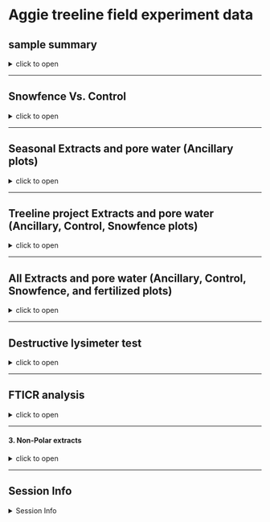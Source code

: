 Aggie treeline field experiment data
================

## sample summary

<details>
<summary>
click to open
</summary>

Soils were collected around trees on treelines in the western brooks
range Alaska varying in soil moisture. Three sites were chosen: Tussock
tundra (Mesic), Wet Sedge (Hydric), and Dryas-lichen tundra (Xeric). 8
similar trees were chosen per treatment based on their DBH and proximity
to the treeline. Snow fences were constructed as a treatment to build
larger snow packs around the given trees in winter and compared against
a control group where nothing was done besides sampling. In order to
reduce impact on these tree-plots 8 Ancillary trees were also chosen
based on the same DBH, proximity to treeline parameters and used for
seasonal sampling.  
A previous project conducted at these sites fertilized soils around
similar trees. These soils were also sampled to identify long term
effects of fertilization. Soils were collected from control and
snowfence trees in march and late may/early June (Just after thaw) along
with resin strips (Except in 2020). Soil pore water was taken regularly
during the growing season (2017-2019). During 2019 collection
frequencies reduced due to staffing and were disrupted due to COVID in
2020 with an inability to visit the field sites.

</details>

------------------------------------------------------------------------

## Snowfence Vs. Control

<details>
<summary>
click to open
</summary>

#### Extracts:

K2SO4

<details>
<summary>
click to open
</summary>
<img src="Aggie_report_files/figure-gfm/unnamed-chunk-1-1.png" width="100%" /><img src="Aggie_report_files/figure-gfm/unnamed-chunk-1-2.png" width="100%" /><img src="Aggie_report_files/figure-gfm/unnamed-chunk-1-3.png" width="100%" /><img src="Aggie_report_files/figure-gfm/unnamed-chunk-1-4.png" width="100%" /><img src="Aggie_report_files/figure-gfm/unnamed-chunk-1-5.png" width="100%" /><img src="Aggie_report_files/figure-gfm/unnamed-chunk-1-6.png" width="100%" /><img src="Aggie_report_files/figure-gfm/unnamed-chunk-1-7.png" width="100%" /><img src="Aggie_report_files/figure-gfm/unnamed-chunk-1-8.png" width="100%" /><img src="Aggie_report_files/figure-gfm/unnamed-chunk-1-9.png" width="100%" />
<details>
<summary>
click to open ANOVA results
</summary>

| analyte | Site   | YEAR | TIME         |   p.value | asterisk |
|:--------|:-------|-----:|:-------------|----------:|:---------|
| MBN     | Xeric  | 2018 | Early Spring | 0.0459993 | \*       |
| PO4     | Mesic  | 2017 | Late Winter  | 0.0005795 | \*       |
| PO4.fum | Mesic  | 2017 | Late Winter  | 0.0014443 | \*       |
| TFPA    | Hydric | 2018 | Early Spring | 0.0124263 | \*       |
| TRS     | Xeric  | 2018 | Early Spring | 0.0015616 | \*       |

All comparisons

| analyte   | Site   | YEAR | TIME         |   p.value | asterisk |
|:----------|:-------|-----:|:-------------|----------:|:---------|
| MBC       | Hydric | 2017 | Late Winter  | 0.9242528 | NA       |
| MBC       | Hydric | 2018 | Early Spring | 0.6309733 | NA       |
| MBC       | Hydric | 2019 | Early Spring | 0.1736374 | NA       |
| MBC       | Mesic  | 2017 | Late Winter  | 0.2351039 | NA       |
| MBC       | Mesic  | 2018 | Early Spring | 0.3767047 | NA       |
| MBC       | Mesic  | 2019 | Early Spring | 0.4034522 | NA       |
| MBC       | Xeric  | 2017 | Late Winter  | 0.8767061 | NA       |
| MBC       | Xeric  | 2018 | Early Spring | 0.0723087 | NA       |
| MBC       | Xeric  | 2019 | Early Spring | 0.5367112 | NA       |
| MBN       | Hydric | 2017 | Late Winter  | 0.4577312 | NA       |
| MBN       | Hydric | 2018 | Early Spring | 0.5318262 | NA       |
| MBN       | Hydric | 2019 | Early Spring | 0.1827473 | NA       |
| MBN       | Mesic  | 2017 | Late Winter  | 0.4644693 | NA       |
| MBN       | Mesic  | 2018 | Early Spring | 0.4257308 | NA       |
| MBN       | Mesic  | 2019 | Early Spring | 0.5062197 | NA       |
| MBN       | Xeric  | 2017 | Late Winter  | 0.2733834 | NA       |
| MBN       | Xeric  | 2018 | Early Spring | 0.0459993 | \*       |
| MBN       | Xeric  | 2019 | Early Spring | 0.3603539 | NA       |
| NH4       | Hydric | 2017 | Late Winter  | 0.4228383 | NA       |
| NH4       | Hydric | 2018 | Early Spring | 0.3189400 | NA       |
| NH4       | Hydric | 2019 | Early Spring | 0.2587825 | NA       |
| NH4       | Mesic  | 2017 | Late Winter  | 0.6445248 | NA       |
| NH4       | Mesic  | 2018 | Early Spring | 0.2476791 | NA       |
| NH4       | Mesic  | 2019 | Early Spring | 0.2868158 | NA       |
| NH4       | Xeric  | 2017 | Late Winter  | 0.1265287 | NA       |
| NH4       | Xeric  | 2018 | Early Spring | 0.1018585 | NA       |
| NH4       | Xeric  | 2019 | Early Spring | 0.3190037 | NA       |
| NO3       | Hydric | 2017 | Late Winter  | 0.7447394 | NA       |
| NO3       | Hydric | 2018 | Early Spring | 0.1286781 | NA       |
| NO3       | Hydric | 2019 | Early Spring | 0.3457828 | NA       |
| NO3       | Mesic  | 2017 | Late Winter  | 0.4303936 | NA       |
| NO3       | Mesic  | 2018 | Early Spring | 0.5627412 | NA       |
| NO3       | Mesic  | 2019 | Early Spring | 0.2782300 | NA       |
| NO3       | Xeric  | 2017 | Late Winter  | 0.2067186 | NA       |
| NO3       | Xeric  | 2018 | Early Spring | 0.5964418 | NA       |
| NO3       | Xeric  | 2019 | Early Spring | 0.5464968 | NA       |
| PO4       | Hydric | 2017 | Late Winter  | 0.6219360 | NA       |
| PO4       | Hydric | 2018 | Early Spring | 0.6332027 | NA       |
| PO4       | Hydric | 2019 | Early Spring | 0.9208946 | NA       |
| PO4       | Mesic  | 2017 | Late Winter  | 0.0005795 | \*       |
| PO4       | Mesic  | 2018 | Early Spring | 0.2821892 | NA       |
| PO4       | Mesic  | 2019 | Early Spring |       NaN | NA       |
| PO4       | Xeric  | 2017 | Late Winter  | 0.2969134 | NA       |
| PO4       | Xeric  | 2018 | Early Spring | 0.1286896 | NA       |
| PO4       | Xeric  | 2019 | Early Spring | 0.2288003 | NA       |
| PO4.fum   | Hydric | 2017 | Late Winter  | 0.3946057 | NA       |
| PO4.fum   | Hydric | 2018 | Early Spring | 0.9225939 | NA       |
| PO4.fum   | Hydric | 2019 | Early Spring | 0.8841150 | NA       |
| PO4.fum   | Mesic  | 2017 | Late Winter  | 0.0014443 | \*       |
| PO4.fum   | Mesic  | 2018 | Early Spring | 0.8352359 | NA       |
| PO4.fum   | Mesic  | 2019 | Early Spring | 0.7492556 | NA       |
| PO4.fum   | Xeric  | 2017 | Late Winter  | 0.5309334 | NA       |
| PO4.fum   | Xeric  | 2018 | Early Spring | 0.3224832 | NA       |
| PO4.fum   | Xeric  | 2019 | Early Spring | 0.2023210 | NA       |
| TFPA      | Hydric | 2017 | Late Winter  | 0.5821164 | NA       |
| TFPA      | Hydric | 2018 | Early Spring | 0.0124263 | \*       |
| TFPA      | Hydric | 2019 | Early Spring | 0.4173300 | NA       |
| TFPA      | Mesic  | 2017 | Late Winter  | 0.0743117 | NA       |
| TFPA      | Mesic  | 2018 | Early Spring | 0.6880129 | NA       |
| TFPA      | Mesic  | 2019 | Early Spring | 0.3348522 | NA       |
| TFPA      | Xeric  | 2017 | Late Winter  | 0.6976218 | NA       |
| TFPA      | Xeric  | 2018 | Early Spring | 0.4146803 | NA       |
| TFPA      | Xeric  | 2019 | Early Spring | 0.2464429 | NA       |
| TN.fum    | Hydric | 2017 | Late Winter  | 0.6137744 | NA       |
| TN.fum    | Hydric | 2018 | Early Spring | 0.9945790 | NA       |
| TN.fum    | Hydric | 2019 | Early Spring | 0.3533706 | NA       |
| TN.fum    | Mesic  | 2017 | Late Winter  | 0.2196318 | NA       |
| TN.fum    | Mesic  | 2018 | Early Spring | 0.4382704 | NA       |
| TN.fum    | Mesic  | 2019 | Early Spring | 0.3518988 | NA       |
| TN.fum    | Xeric  | 2017 | Late Winter  | 0.2101150 | NA       |
| TN.fum    | Xeric  | 2018 | Early Spring | 0.0976950 | NA       |
| TN.fum    | Xeric  | 2019 | Early Spring | 0.7061835 | NA       |
| TN.k2so4  | Hydric | 2017 | Late Winter  | 0.4339124 | NA       |
| TN.k2so4  | Hydric | 2018 | Early Spring | 0.1324980 | NA       |
| TN.k2so4  | Hydric | 2019 | Early Spring | 0.4933220 | NA       |
| TN.k2so4  | Mesic  | 2017 | Late Winter  | 0.2813560 | NA       |
| TN.k2so4  | Mesic  | 2018 | Early Spring | 0.5504293 | NA       |
| TN.k2so4  | Mesic  | 2019 | Early Spring | 0.3198908 | NA       |
| TN.k2so4  | Xeric  | 2017 | Late Winter  | 0.1871344 | NA       |
| TN.k2so4  | Xeric  | 2018 | Early Spring | 0.1557129 | NA       |
| TN.k2so4  | Xeric  | 2019 | Early Spring | 0.3032183 | NA       |
| TOC.fum   | Hydric | 2017 | Late Winter  | 0.4751290 | NA       |
| TOC.fum   | Hydric | 2018 | Early Spring | 0.5239418 | NA       |
| TOC.fum   | Hydric | 2019 | Early Spring | 0.3488814 | NA       |
| TOC.fum   | Mesic  | 2017 | Late Winter  | 0.0835000 | NA       |
| TOC.fum   | Mesic  | 2018 | Early Spring | 0.3804673 | NA       |
| TOC.fum   | Mesic  | 2019 | Early Spring | 0.3234169 | NA       |
| TOC.fum   | Xeric  | 2017 | Late Winter  | 0.5379341 | NA       |
| TOC.fum   | Xeric  | 2018 | Early Spring | 0.1392725 | NA       |
| TOC.fum   | Xeric  | 2019 | Early Spring | 0.9413714 | NA       |
| TOC.k2so4 | Hydric | 2017 | Late Winter  | 0.4555155 | NA       |
| TOC.k2so4 | Hydric | 2018 | Early Spring | 0.1300379 | NA       |
| TOC.k2so4 | Hydric | 2019 | Early Spring | 0.4229420 | NA       |
| TOC.k2so4 | Mesic  | 2017 | Late Winter  | 0.1194345 | NA       |
| TOC.k2so4 | Mesic  | 2018 | Early Spring | 0.4628987 | NA       |
| TOC.k2so4 | Mesic  | 2019 | Early Spring | 0.3520008 | NA       |
| TOC.k2so4 | Xeric  | 2017 | Late Winter  | 0.2140845 | NA       |
| TOC.k2so4 | Xeric  | 2018 | Early Spring | 0.1504672 | NA       |
| TOC.k2so4 | Xeric  | 2019 | Early Spring | 0.2028911 | NA       |
| TRS       | Hydric | 2017 | Late Winter  | 0.5977676 | NA       |
| TRS       | Hydric | 2018 | Early Spring | 0.1616088 | NA       |
| TRS       | Hydric | 2019 | Early Spring | 0.2283456 | NA       |
| TRS       | Mesic  | 2017 | Late Winter  | 0.3575127 | NA       |
| TRS       | Mesic  | 2018 | Early Spring | 0.5151771 | NA       |
| TRS       | Mesic  | 2019 | Early Spring | 0.6518428 | NA       |
| TRS       | Xeric  | 2017 | Late Winter  | 0.8898936 | NA       |
| TRS       | Xeric  | 2018 | Early Spring | 0.0015616 | \*       |
| TRS       | Xeric  | 2019 | Early Spring | 0.4527488 | NA       |
| phenolics | Hydric | 2017 | Late Winter  | 0.7061021 | NA       |
| phenolics | Hydric | 2018 | Early Spring | 0.1059705 | NA       |
| phenolics | Hydric | 2019 | Early Spring | 0.2626072 | NA       |
| phenolics | Mesic  | 2017 | Late Winter  | 0.5096703 | NA       |
| phenolics | Mesic  | 2018 | Early Spring | 0.3014450 | NA       |
| phenolics | Mesic  | 2019 | Early Spring | 0.0971096 | NA       |
| phenolics | Xeric  | 2017 | Late Winter  | 0.5109847 | NA       |
| phenolics | Xeric  | 2018 | Early Spring | 0.8679635 | NA       |
| phenolics | Xeric  | 2019 | Early Spring | 0.6036452 | NA       |

Significant comparisons

</details>
</details>

#### H2O:

<details>
<summary>
click to open
</summary>
<img src="Aggie_report_files/figure-gfm/unnamed-chunk-3-1.png" width="100%" /><img src="Aggie_report_files/figure-gfm/unnamed-chunk-3-2.png" width="100%" /><img src="Aggie_report_files/figure-gfm/unnamed-chunk-3-3.png" width="100%" /><img src="Aggie_report_files/figure-gfm/unnamed-chunk-3-4.png" width="100%" /><img src="Aggie_report_files/figure-gfm/unnamed-chunk-3-5.png" width="100%" />
<details>
<summary>
click to open ANOVA results
</summary>

| analyte | Site  | YEAR | TIME         |   p.value | asterisk |
|:--------|:------|-----:|:-------------|----------:|:---------|
| NH4.H2O | Xeric | 2018 | Early Spring | 0.0273894 | \*       |
| TRS.H2O | Xeric | 2018 | Early Spring | 0.0254819 | \*       |

| analyte  | Site   | YEAR | TIME         |   p.value | asterisk |
|:---------|:-------|-----:|:-------------|----------:|:---------|
| NH4.H2O  | Hydric | 2018 | Early Spring | 0.2889907 | NA       |
| NH4.H2O  | Hydric | 2019 | Early Spring | 0.5343913 | NA       |
| NH4.H2O  | Mesic  | 2018 | Early Spring | 0.5420167 | NA       |
| NH4.H2O  | Mesic  | 2019 | Early Spring | 0.1883625 | NA       |
| NH4.H2O  | Xeric  | 2018 | Early Spring | 0.0273894 | \*       |
| NH4.H2O  | Xeric  | 2019 | Early Spring | 0.1494704 | NA       |
| NO3.H2O  | Hydric | 2018 | Early Spring | 0.8209811 | NA       |
| NO3.H2O  | Hydric | 2019 | Early Spring | 0.4171057 | NA       |
| NO3.H2O  | Mesic  | 2018 | Early Spring | 0.5466433 | NA       |
| NO3.H2O  | Mesic  | 2019 | Early Spring | 0.4726539 | NA       |
| NO3.H2O  | Xeric  | 2018 | Early Spring | 0.3951196 | NA       |
| NO3.H2O  | Xeric  | 2019 | Early Spring | 0.5685136 | NA       |
| PO4.H2O  | Hydric | 2018 | Early Spring | 0.5219912 | NA       |
| PO4.H2O  | Hydric | 2019 | Early Spring | 0.3982464 | NA       |
| PO4.H2O  | Mesic  | 2018 | Early Spring | 0.3220990 | NA       |
| PO4.H2O  | Mesic  | 2019 | Early Spring | 0.1862574 | NA       |
| PO4.H2O  | Xeric  | 2018 | Early Spring | 0.2169554 | NA       |
| PO4.H2O  | Xeric  | 2019 | Early Spring | 0.1464784 | NA       |
| TFPA.H2O | Hydric | 2018 | Early Spring | 0.2247949 | NA       |
| TFPA.H2O | Hydric | 2019 | Early Spring | 0.0668502 | NA       |
| TFPA.H2O | Mesic  | 2018 | Early Spring | 0.7016381 | NA       |
| TFPA.H2O | Mesic  | 2019 | Early Spring | 0.6210319 | NA       |
| TFPA.H2O | Xeric  | 2018 | Early Spring | 0.8390267 | NA       |
| TFPA.H2O | Xeric  | 2019 | Early Spring | 0.8229049 | NA       |
| TRS.H2O  | Hydric | 2018 | Early Spring | 0.4725506 | NA       |
| TRS.H2O  | Hydric | 2019 | Early Spring | 0.7770201 | NA       |
| TRS.H2O  | Mesic  | 2018 | Early Spring | 0.0997968 | NA       |
| TRS.H2O  | Mesic  | 2019 | Early Spring | 0.7744091 | NA       |
| TRS.H2O  | Xeric  | 2018 | Early Spring | 0.0254819 | \*       |
| TRS.H2O  | Xeric  | 2019 | Early Spring | 0.2437419 | NA       |

</details>
</details>

#### Pore water:

<details>
<summary>
click to open
</summary>
<img src="Aggie_report_files/figure-gfm/unnamed-chunk-5-1.png" width="100%" /><img src="Aggie_report_files/figure-gfm/unnamed-chunk-5-2.png" width="100%" /><img src="Aggie_report_files/figure-gfm/unnamed-chunk-5-3.png" width="100%" /><img src="Aggie_report_files/figure-gfm/unnamed-chunk-5-4.png" width="100%" /><img src="Aggie_report_files/figure-gfm/unnamed-chunk-5-5.png" width="100%" />
<details>
<summary>
click to open
</summary>
<img src="Aggie_report_files/figure-gfm/unnamed-chunk-6-1.png" width="100%" /><img src="Aggie_report_files/figure-gfm/unnamed-chunk-6-2.png" width="100%" /><img src="Aggie_report_files/figure-gfm/unnamed-chunk-6-3.png" width="100%" /><img src="Aggie_report_files/figure-gfm/unnamed-chunk-6-4.png" width="100%" /><img src="Aggie_report_files/figure-gfm/unnamed-chunk-6-5.png" width="100%" />
<details>
<summary>
click to open LME results
</summary>

| analyte | variable  | numDF | denDF |    F-value | p_value | asterisk |
|:--------|:----------|------:|------:|-----------:|--------:|:---------|
| NH4     | MONTH     |     1 |  1533 |  28.033374 |   0.000 | \*       |
| NH4     | YEAR      |     1 |  1533 | 369.937357 |   0.000 | \*       |
| NO3     | MONTH     |     1 |  1533 |   4.621791 |   0.032 | \*       |
| NO3     | YEAR      |     1 |  1533 | 142.897963 |   0.000 | \*       |
| NO3     | Site      |     2 |  1533 |  12.405382 |   0.000 | \*       |
| NO3     | treatment |     1 |  1533 |  14.671778 |   0.000 | \*       |
| PO4     | MONTH     |     1 |  1497 |   8.571502 |   0.003 | \*       |
| PO4     | YEAR      |     1 |  1497 | 463.374925 |   0.000 | \*       |
| PO4     | Site      |     2 |  1497 |   4.888577 |   0.008 | \*       |
| TFPA    | Site      |     2 |  1463 |   9.385003 |   0.000 | \*       |
| TRS     | MONTH     |     1 |  1540 |  41.938043 |   0.000 | \*       |
| TRS     | YEAR      |     1 |  1540 |  69.095406 |   0.000 | \*       |

| analyte | variable  | numDF | denDF |     F-value | p_value | asterisk |
|:--------|:----------|------:|------:|------------:|--------:|:---------|
| Mass    | MONTH     |     1 |  1463 |   0.0342764 |   0.853 | NA       |
| Mass    | YEAR      |     1 |  1463 |   1.5967304 |   0.207 | NA       |
| Mass    | Site      |     2 |  1463 |   1.0022801 |   0.367 | NA       |
| Mass    | treatment |     1 |  1463 |   0.9551155 |   0.329 | NA       |
| NH4     | MONTH     |     1 |  1533 |  28.0333740 |   0.000 | \*       |
| NH4     | YEAR      |     1 |  1533 | 369.9373565 |   0.000 | \*       |
| NH4     | Site      |     2 |  1533 |   0.9328648 |   0.394 | NA       |
| NH4     | treatment |     1 |  1533 |   2.7065628 |   0.100 | NA       |
| NO3     | MONTH     |     1 |  1533 |   4.6217907 |   0.032 | \*       |
| NO3     | YEAR      |     1 |  1533 | 142.8979632 |   0.000 | \*       |
| NO3     | Site      |     2 |  1533 |  12.4053825 |   0.000 | \*       |
| NO3     | treatment |     1 |  1533 |  14.6717780 |   0.000 | \*       |
| PO4     | MONTH     |     1 |  1497 |   8.5715020 |   0.003 | \*       |
| PO4     | YEAR      |     1 |  1497 | 463.3749246 |   0.000 | \*       |
| PO4     | Site      |     2 |  1497 |   4.8885771 |   0.008 | \*       |
| PO4     | treatment |     1 |  1497 |   1.0705854 |   0.301 | NA       |
| TFPA    | MONTH     |     1 |  1463 |   0.6014594 |   0.438 | NA       |
| TFPA    | YEAR      |     1 |  1463 |   0.2499585 |   0.617 | NA       |
| TFPA    | Site      |     2 |  1463 |   9.3850031 |   0.000 | \*       |
| TFPA    | treatment |     1 |  1463 |   0.0000732 |   0.993 | NA       |
| TRS     | MONTH     |     1 |  1540 |  41.9380431 |   0.000 | \*       |
| TRS     | YEAR      |     1 |  1540 |  69.0954058 |   0.000 | \*       |
| TRS     | Site      |     2 |  1540 |   2.7695988 |   0.063 | NA       |
| TRS     | treatment |     1 |  1540 |   1.0642374 |   0.302 | NA       |

</details>
</details>
</details>

#### Resin strip:

<details>
<summary>
click to open
</summary>

<img src="Aggie_report_files/figure-gfm/unnamed-chunk-8-1.png" width="100%" /><img src="Aggie_report_files/figure-gfm/unnamed-chunk-8-2.png" width="100%" /><img src="Aggie_report_files/figure-gfm/unnamed-chunk-8-3.png" width="100%" />

<details>
<summary>
click to open ANOVA results
</summary>

Differences between sites.

Treatment differences were almost non existent.only over winter NH4
Xeric 2019 showed differences between snowfence and control.

| analyte   | YEAR | Treatment | Purpose2 |   p.value | asterisk |
|:----------|-----:|:----------|:---------|----------:|:---------|
| Ammonium  | 2017 | Control   | OW       | 0.1828669 | NA       |
| Ammonium  | 2017 | Snowfence | OW       | 0.2359539 | NA       |
| Ammonium  | 2018 | Control   | OW-GS    | 0.0730018 | NA       |
| Ammonium  | 2018 | Control   | GS       | 0.0119577 | \*       |
| Ammonium  | 2018 | Snowfence | OW-GS    | 0.0263591 | \*       |
| Ammonium  | 2018 | Snowfence | GS       | 0.0000326 | \*       |
| Ammonium  | 2019 | Control   | OW       | 0.0143492 | \*       |
| Ammonium  | 2019 | Control   | GS       | 0.0436442 | \*       |
| Ammonium  | 2019 | Snowfence | OW       | 0.0065189 | \*       |
| Ammonium  | 2019 | Snowfence | GS       | 0.0040354 | \*       |
| Ammonium  | 2020 | Control   | OW-GS    | 0.1934751 | NA       |
| Ammonium  | 2020 | Snowfence | OW-GS    | 0.5398501 | NA       |
| Ammonium  | 2021 | Control   | OW       | 0.7070097 | NA       |
| Ammonium  | 2021 | Snowfence | OW       | 0.3932623 | NA       |
| Nitrate   | 2017 | Control   | OW       | 0.4052575 | NA       |
| Nitrate   | 2017 | Snowfence | OW       | 0.0538127 | NA       |
| Nitrate   | 2018 | Control   | OW-GS    | 0.3414035 | NA       |
| Nitrate   | 2018 | Control   | GS       | 0.2097259 | NA       |
| Nitrate   | 2018 | Snowfence | OW-GS    | 0.1415409 | NA       |
| Nitrate   | 2018 | Snowfence | GS       | 0.1967999 | NA       |
| Nitrate   | 2019 | Control   | OW       |       NaN | NA       |
| Nitrate   | 2019 | Control   | GS       | 0.4086785 | NA       |
| Nitrate   | 2019 | Snowfence | OW       |       NaN | NA       |
| Nitrate   | 2019 | Snowfence | GS       | 0.4388928 | NA       |
| Nitrate   | 2020 | Control   | OW-GS    | 0.0892656 | NA       |
| Nitrate   | 2020 | Snowfence | OW-GS    | 0.0181929 | \*       |
| Nitrate   | 2021 | Control   | OW       | 0.0037983 | \*       |
| Nitrate   | 2021 | Snowfence | OW       | 0.0000001 | \*       |
| Phosphate | 2017 | Control   | OW       | 0.0000034 | \*       |
| Phosphate | 2017 | Snowfence | OW       | 0.0056395 | \*       |
| Phosphate | 2018 | Control   | OW-GS    | 0.0000949 | \*       |
| Phosphate | 2018 | Control   | GS       | 0.0033205 | \*       |
| Phosphate | 2018 | Snowfence | OW-GS    | 0.0510462 | NA       |
| Phosphate | 2018 | Snowfence | GS       | 0.0535561 | NA       |
| Phosphate | 2019 | Control   | OW       | 0.0048510 | \*       |
| Phosphate | 2019 | Control   | GS       |       NaN | NA       |
| Phosphate | 2019 | Snowfence | OW       | 0.0233137 | \*       |
| Phosphate | 2019 | Snowfence | GS       |       NaN | NA       |
| Phosphate | 2020 | Control   | OW-GS    | 0.0133618 | \*       |
| Phosphate | 2020 | Snowfence | OW-GS    | 0.3372624 | NA       |
| Phosphate | 2021 | Control   | OW       | 0.0334202 | \*       |
| Phosphate | 2021 | Snowfence | OW       | 0.0336466 | \*       |

Comparing Sites (Significant only)

    ## NULL

</details>
</details>
</details>

------------------------------------------------------------------------

## Seasonal Extracts and pore water (Ancillary plots)

<details>
<summary>
click to open
</summary>

#### Extracts:

Due to soil plot concerns only ancillary plots were harvested multiple
times per year. K2SO4:

<details>
<summary>
click to open
</summary>

<img src="Aggie_report_files/figure-gfm/unnamed-chunk-10-1.png" width="100%" /><img src="Aggie_report_files/figure-gfm/unnamed-chunk-10-2.png" width="100%" /><img src="Aggie_report_files/figure-gfm/unnamed-chunk-10-3.png" width="100%" /><img src="Aggie_report_files/figure-gfm/unnamed-chunk-10-4.png" width="100%" /><img src="Aggie_report_files/figure-gfm/unnamed-chunk-10-5.png" width="100%" /><img src="Aggie_report_files/figure-gfm/unnamed-chunk-10-6.png" width="100%" /><img src="Aggie_report_files/figure-gfm/unnamed-chunk-10-7.png" width="100%" /><img src="Aggie_report_files/figure-gfm/unnamed-chunk-10-8.png" width="100%" /><img src="Aggie_report_files/figure-gfm/unnamed-chunk-10-9.png" width="100%" /><img src="Aggie_report_files/figure-gfm/unnamed-chunk-10-10.png" width="100%" /><img src="Aggie_report_files/figure-gfm/unnamed-chunk-10-11.png" width="100%" /><img src="Aggie_report_files/figure-gfm/unnamed-chunk-10-12.png" width="100%" /><img src="Aggie_report_files/figure-gfm/unnamed-chunk-10-13.png" width="100%" /><img src="Aggie_report_files/figure-gfm/unnamed-chunk-10-14.png" width="100%" /><img src="Aggie_report_files/figure-gfm/unnamed-chunk-10-15.png" width="100%" /><img src="Aggie_report_files/figure-gfm/unnamed-chunk-10-16.png" width="100%" /><img src="Aggie_report_files/figure-gfm/unnamed-chunk-10-17.png" width="100%" /><img src="Aggie_report_files/figure-gfm/unnamed-chunk-10-18.png" width="100%" />

</details>

#### H2O:

<details>
<summary>
click to open
</summary>

<img src="Aggie_report_files/figure-gfm/unnamed-chunk-11-1.png" width="100%" /><img src="Aggie_report_files/figure-gfm/unnamed-chunk-11-2.png" width="100%" /><img src="Aggie_report_files/figure-gfm/unnamed-chunk-11-3.png" width="100%" /><img src="Aggie_report_files/figure-gfm/unnamed-chunk-11-4.png" width="100%" /><img src="Aggie_report_files/figure-gfm/unnamed-chunk-11-5.png" width="100%" />

</details>

#### Pore water:

<details>
<summary>
click to open
</summary>
<img src="Aggie_report_files/figure-gfm/unnamed-chunk-12-1.png" width="100%" /><img src="Aggie_report_files/figure-gfm/unnamed-chunk-12-2.png" width="100%" /><img src="Aggie_report_files/figure-gfm/unnamed-chunk-12-3.png" width="100%" /><img src="Aggie_report_files/figure-gfm/unnamed-chunk-12-4.png" width="100%" /><img src="Aggie_report_files/figure-gfm/unnamed-chunk-12-5.png" width="100%" /><img src="Aggie_report_files/figure-gfm/unnamed-chunk-12-6.png" width="100%" /><img src="Aggie_report_files/figure-gfm/unnamed-chunk-12-7.png" width="100%" /><img src="Aggie_report_files/figure-gfm/unnamed-chunk-12-8.png" width="100%" /><img src="Aggie_report_files/figure-gfm/unnamed-chunk-12-9.png" width="100%" /><img src="Aggie_report_files/figure-gfm/unnamed-chunk-12-10.png" width="100%" />
<details>
<summary>
click to open LME results
</summary>

| analyte | variable  | numDF | denDF |    F-value | p_value | asterisk |
|:--------|:----------|------:|------:|-----------:|--------:|:---------|
| NH4     | MONTH     |     1 |  2243 |  26.040128 |   0.000 | \*       |
| NH4     | YEAR      |     1 |  2243 | 286.445196 |   0.000 | \*       |
| NO3     | YEAR      |     1 |  2206 |  99.966287 |   0.000 | \*       |
| NO3     | Site      |     2 |  2206 |  34.799483 |   0.000 | \*       |
| NO3     | treatment |     2 |  2206 |   5.281392 |   0.005 | \*       |
| PO4     | MONTH     |     1 |  2178 |  30.168079 |   0.000 | \*       |
| PO4     | YEAR      |     1 |  2178 | 379.187416 |   0.000 | \*       |
| PO4     | Site      |     2 |  2178 |   4.179465 |   0.015 | \*       |
| TFPA    | MONTH     |     1 |  2130 |   4.696632 |   0.030 | \*       |
| TFPA    | Site      |     2 |  2130 |   4.727536 |   0.009 | \*       |
| TRS     | MONTH     |     1 |  2231 |  41.523906 |   0.000 | \*       |
| TRS     | YEAR      |     1 |  2231 | 114.791131 |   0.000 | \*       |
| TRS     | Site      |     2 |  2231 |   4.821214 |   0.008 | \*       |
| TRS     | treatment |     2 |  2231 |   6.195714 |   0.002 | \*       |

| analyte | variable  | numDF | denDF |     F-value | p_value | asterisk |
|:--------|:----------|------:|------:|------------:|--------:|:---------|
| Mass    | MONTH     |     1 |  2208 |   0.0612205 |   0.805 | NA       |
| Mass    | YEAR      |     1 |  2208 |   1.8015229 |   0.180 | NA       |
| Mass    | Site      |     2 |  2208 |   1.2360672 |   0.291 | NA       |
| Mass    | treatment |     2 |  2208 |   1.1057461 |   0.331 | NA       |
| NH4     | MONTH     |     1 |  2243 |  26.0401282 |   0.000 | \*       |
| NH4     | YEAR      |     1 |  2243 | 286.4451963 |   0.000 | \*       |
| NH4     | Site      |     2 |  2243 |   0.1469776 |   0.863 | NA       |
| NH4     | treatment |     2 |  2243 |   1.3044999 |   0.272 | NA       |
| NO3     | MONTH     |     1 |  2206 |   0.0094192 |   0.923 | NA       |
| NO3     | YEAR      |     1 |  2206 |  99.9662866 |   0.000 | \*       |
| NO3     | Site      |     2 |  2206 |  34.7994825 |   0.000 | \*       |
| NO3     | treatment |     2 |  2206 |   5.2813921 |   0.005 | \*       |
| PO4     | MONTH     |     1 |  2178 |  30.1680789 |   0.000 | \*       |
| PO4     | YEAR      |     1 |  2178 | 379.1874157 |   0.000 | \*       |
| PO4     | Site      |     2 |  2178 |   4.1794646 |   0.015 | \*       |
| PO4     | treatment |     2 |  2178 |   1.3890078 |   0.250 | NA       |
| TFPA    | MONTH     |     1 |  2130 |   4.6966325 |   0.030 | \*       |
| TFPA    | YEAR      |     1 |  2130 |   0.0016565 |   0.968 | NA       |
| TFPA    | Site      |     2 |  2130 |   4.7275359 |   0.009 | \*       |
| TFPA    | treatment |     2 |  2130 |   0.8810253 |   0.415 | NA       |
| TRS     | MONTH     |     1 |  2231 |  41.5239057 |   0.000 | \*       |
| TRS     | YEAR      |     1 |  2231 | 114.7911306 |   0.000 | \*       |
| TRS     | Site      |     2 |  2231 |   4.8212145 |   0.008 | \*       |
| TRS     | treatment |     2 |  2231 |   6.1957137 |   0.002 | \*       |

</details>
</details>

#### Resin strip:

<details>
<summary>
click to open
</summary>
<img src="Aggie_report_files/figure-gfm/unnamed-chunk-14-1.png" width="100%" /><img src="Aggie_report_files/figure-gfm/unnamed-chunk-14-2.png" width="100%" /><img src="Aggie_report_files/figure-gfm/unnamed-chunk-14-3.png" width="100%" />
</details>
</details>

------------------------------------------------------------------------

## Treeline project Extracts and pore water (Ancillary, Control, Snowfence plots)

<details>
<summary>
click to open
</summary>

#### Extracts:

Due to soil plot concerns only ancillary plots were harvested multiple
times per year. K2SO4:

<details>
<summary>
click to open
</summary>

<img src="Aggie_report_files/figure-gfm/unnamed-chunk-15-1.png" width="100%" /><img src="Aggie_report_files/figure-gfm/unnamed-chunk-15-2.png" width="100%" /><img src="Aggie_report_files/figure-gfm/unnamed-chunk-15-3.png" width="100%" /><img src="Aggie_report_files/figure-gfm/unnamed-chunk-15-4.png" width="100%" /><img src="Aggie_report_files/figure-gfm/unnamed-chunk-15-5.png" width="100%" /><img src="Aggie_report_files/figure-gfm/unnamed-chunk-15-6.png" width="100%" /><img src="Aggie_report_files/figure-gfm/unnamed-chunk-15-7.png" width="100%" /><img src="Aggie_report_files/figure-gfm/unnamed-chunk-15-8.png" width="100%" /><img src="Aggie_report_files/figure-gfm/unnamed-chunk-15-9.png" width="100%" />

</details>

#### H2O:

<details>
<summary>
click to open
</summary>

<img src="Aggie_report_files/figure-gfm/unnamed-chunk-16-1.png" width="100%" /><img src="Aggie_report_files/figure-gfm/unnamed-chunk-16-2.png" width="100%" /><img src="Aggie_report_files/figure-gfm/unnamed-chunk-16-3.png" width="100%" /><img src="Aggie_report_files/figure-gfm/unnamed-chunk-16-4.png" width="100%" /><img src="Aggie_report_files/figure-gfm/unnamed-chunk-16-5.png" width="100%" />

</details>

#### Pore water:

<details>
<summary>
click to open
</summary>
<img src="Aggie_report_files/figure-gfm/unnamed-chunk-17-1.png" width="100%" /><img src="Aggie_report_files/figure-gfm/unnamed-chunk-17-2.png" width="100%" /><img src="Aggie_report_files/figure-gfm/unnamed-chunk-17-3.png" width="100%" /><img src="Aggie_report_files/figure-gfm/unnamed-chunk-17-4.png" width="100%" /><img src="Aggie_report_files/figure-gfm/unnamed-chunk-17-5.png" width="100%" />
<details>
<summary>
click to open LME results
</summary>
</details>
</details>

#### Resin strip:

<details>
<summary>
click to open
</summary>

Resin strips were extracted in 2M KCl

<img src="Aggie_report_files/figure-gfm/unnamed-chunk-19-1.png" width="100%" /><img src="Aggie_report_files/figure-gfm/unnamed-chunk-19-2.png" width="100%" /><img src="Aggie_report_files/figure-gfm/unnamed-chunk-19-3.png" width="100%" /><img src="Aggie_report_files/figure-gfm/unnamed-chunk-19-4.png" width="100%" /><img src="Aggie_report_files/figure-gfm/unnamed-chunk-19-5.png" width="100%" /><img src="Aggie_report_files/figure-gfm/unnamed-chunk-19-6.png" width="100%" />
<details>
<summary>
click to open
</summary>

ANOVA results. Differences between sites

</details>
</details>
</details>

------------------------------------------------------------------------

## All Extracts and pore water (Ancillary, Control, Snowfence, and fertilized plots)

<details>
<summary>
click to open
</summary>

#### Extracts:

Due to soil plot concerns only ancillary plots were harvested multiple
times per year. K2SO4:

<details>
<summary>
click to open
</summary>

<img src="Aggie_report_files/figure-gfm/unnamed-chunk-21-1.png" width="100%" /><img src="Aggie_report_files/figure-gfm/unnamed-chunk-21-2.png" width="100%" /><img src="Aggie_report_files/figure-gfm/unnamed-chunk-21-3.png" width="100%" /><img src="Aggie_report_files/figure-gfm/unnamed-chunk-21-4.png" width="100%" /><img src="Aggie_report_files/figure-gfm/unnamed-chunk-21-5.png" width="100%" /><img src="Aggie_report_files/figure-gfm/unnamed-chunk-21-6.png" width="100%" /><img src="Aggie_report_files/figure-gfm/unnamed-chunk-21-7.png" width="100%" /><img src="Aggie_report_files/figure-gfm/unnamed-chunk-21-8.png" width="100%" /><img src="Aggie_report_files/figure-gfm/unnamed-chunk-21-9.png" width="100%" />

</details>

#### H2O:

<details>
<summary>
click to open
</summary>

<img src="Aggie_report_files/figure-gfm/unnamed-chunk-22-1.png" width="100%" /><img src="Aggie_report_files/figure-gfm/unnamed-chunk-22-2.png" width="100%" /><img src="Aggie_report_files/figure-gfm/unnamed-chunk-22-3.png" width="100%" /><img src="Aggie_report_files/figure-gfm/unnamed-chunk-22-4.png" width="100%" /><img src="Aggie_report_files/figure-gfm/unnamed-chunk-22-5.png" width="100%" />

</details>

#### Pore water:

<details>
<summary>
click to open
</summary>
<img src="Aggie_report_files/figure-gfm/unnamed-chunk-23-1.png" width="100%" /><img src="Aggie_report_files/figure-gfm/unnamed-chunk-23-2.png" width="100%" /><img src="Aggie_report_files/figure-gfm/unnamed-chunk-23-3.png" width="100%" /><img src="Aggie_report_files/figure-gfm/unnamed-chunk-23-4.png" width="100%" /><img src="Aggie_report_files/figure-gfm/unnamed-chunk-23-5.png" width="100%" /><img src="Aggie_report_files/figure-gfm/unnamed-chunk-23-6.png" width="100%" /><img src="Aggie_report_files/figure-gfm/unnamed-chunk-23-7.png" width="100%" /><img src="Aggie_report_files/figure-gfm/unnamed-chunk-23-8.png" width="100%" /><img src="Aggie_report_files/figure-gfm/unnamed-chunk-23-9.png" width="100%" /><img src="Aggie_report_files/figure-gfm/unnamed-chunk-23-10.png" width="100%" />
<details>
<summary>
click to open LME results
</summary>
</details>
</details>

#### Resin strip:

<details>
<summary>
click to open
</summary>

Resin strips were extracted in 2M KCl

<img src="Aggie_report_files/figure-gfm/unnamed-chunk-25-1.png" width="100%" /><img src="Aggie_report_files/figure-gfm/unnamed-chunk-25-2.png" width="100%" /><img src="Aggie_report_files/figure-gfm/unnamed-chunk-25-3.png" width="100%" />

</details>
</details>

------------------------------------------------------------------------

## Destructive lysimeter test

<details>
<summary>
click to open
</summary>

#### Pore water:

<details>
<summary>
click to open
</summary>

![](Aggie_report_files/figure-gfm/unnamed-chunk-26-1.png)<!-- -->![](Aggie_report_files/figure-gfm/unnamed-chunk-26-2.png)<!-- -->

</details>

#### Extractions

<details>
<summary>
click to open
</summary>

![](Aggie_report_files/figure-gfm/unnamed-chunk-27-1.png)<!-- -->![](Aggie_report_files/figure-gfm/unnamed-chunk-27-2.png)<!-- -->![](Aggie_report_files/figure-gfm/unnamed-chunk-27-3.png)<!-- -->![](Aggie_report_files/figure-gfm/unnamed-chunk-27-4.png)<!-- -->![](Aggie_report_files/figure-gfm/unnamed-chunk-27-5.png)<!-- -->![](Aggie_report_files/figure-gfm/unnamed-chunk-27-6.png)<!-- -->![](Aggie_report_files/figure-gfm/unnamed-chunk-27-7.png)<!-- -->![](Aggie_report_files/figure-gfm/unnamed-chunk-27-8.png)<!-- -->![](Aggie_report_files/figure-gfm/unnamed-chunk-27-9.png)<!-- -->![](Aggie_report_files/figure-gfm/unnamed-chunk-27-10.png)<!-- -->![](Aggie_report_files/figure-gfm/unnamed-chunk-27-11.png)<!-- -->![](Aggie_report_files/figure-gfm/unnamed-chunk-27-12.png)<!-- -->![](Aggie_report_files/figure-gfm/unnamed-chunk-27-13.png)<!-- -->![](Aggie_report_files/figure-gfm/unnamed-chunk-27-14.png)<!-- -->

</details>
</details>

------------------------------------------------------------------------

## FTICR analysis

<details>
<summary>
click to open
</summary>

Homogenized soil samples collected in the field in early(end of may
begining of June) and late spring (Late June or early July) from 2017,
2018 and 2019 were sent to EMSL for FTICR analysis.

#### 1. FTICR domains

<details>
<summary>
click to open
</summary>

![](Aggie_report_files/figure-gfm/unnamed-chunk-28-1.png)<!-- -->![](Aggie_report_files/figure-gfm/unnamed-chunk-28-2.png)<!-- -->

</details>

#### 2. Comparing polar vs. non-polar extracts

<details>
<summary>
click to open
</summary>

![](Aggie_report_files/figure-gfm/unnamed-chunk-29-1.png)<!-- -->

![](Aggie_report_files/figure-gfm/unnamed-chunk-30-1.png)<!-- -->

Non-polar extracts were strongly dominated by low-O aliphatic molecules
and skewed the overall trends when we combined results from polar and
non-polar extracts. We therefore analyze the two extract types
separately, and focus primarily on the polar (water) extracts.

</details>

#### 3. Polar extracts

<details>
<summary>
click to open
</summary>

###### 3.1. PERMANOVA

Polar:

<details>
<summary>
click to open
</summary>

|             |  Df | SumsOfSqs |   MeanSqs |     F.Model |        R2 | Pr(\>F) |
|:------------|----:|----------:|----------:|------------:|----------:|--------:|
| Site        |   2 | 0.2048378 | 0.1024189 | 109.2342208 | 0.7080634 |   0.001 |
| Year        |   1 | 0.0011243 | 0.0011243 |   1.1990670 | 0.0038862 |   0.274 |
| Season      |   2 | 0.0013712 | 0.0006856 |   0.7312319 | 0.0047399 |   0.493 |
| Site:Year   |   2 | 0.0278093 | 0.0139047 |  14.8299373 | 0.0961286 |   0.001 |
| Site:Season |   3 | 0.0083759 | 0.0027920 |   2.9777402 | 0.0289529 |   0.034 |
| Year:Season |   1 | 0.0007694 | 0.0007694 |   0.8205613 | 0.0026595 |   0.388 |
| Residuals   |  48 | 0.0450052 | 0.0009376 |          NA | 0.1555696 |      NA |
| Total       |  59 | 0.2892930 |        NA |          NA | 1.0000000 |      NA |

Polar PERMANOVA results

Site, Site:Year were significant (p \< 0.05)

Site accounted for 71 % of total variation among samples (R2= 0.71)

</details>

Non-Polar:

<details>
<summary>
click to open
</summary>

|             |  Df |  SumsOfSqs |    MeanSqs |    F.Model |         R2 | Pr(\>F) |
|:------------|----:|-----------:|-----------:|-----------:|-----------:|--------:|
| Site        |   2 |  0.0815983 |  0.0407992 | 95.7669139 |  0.6687323 |   0.001 |
| Year        |   1 |  0.0031369 |  0.0031369 |  7.3631567 |  0.0257082 |   0.016 |
| Season      |   2 |  0.0019339 |  0.0009670 |  2.2697396 |  0.0158494 |   0.121 |
| Site:Year   |   2 |  0.0123377 |  0.0061689 | 14.4800301 |  0.1011128 |   0.001 |
| Site:Season |   3 |  0.0025707 |  0.0008569 |  2.0113723 |  0.0210679 |   0.120 |
| Year:Season |   1 | -0.0000074 | -0.0000074 | -0.0173272 | -0.0000605 |   0.999 |
| Residuals   |  48 |  0.0204492 |  0.0004260 |         NA |  0.1675900 |      NA |
| Total       |  59 |  0.1220194 |         NA |         NA |  1.0000000 |      NA |

Non-Polar PERMANOVA results

</details>

###### 3.2. PCA

<details>
<summary>
click to open
</summary>

![](Aggie_report_files/figure-gfm/unnamed-chunk-33-1.png)<!-- -->

There was a strong separation among the three Site/soil types. Hydric
and Xeric soils were strongly dominated by aliphatic (simple) molecules,
whereas Mesic soils were dominated by lignin-like, aromatic, and
condensed aromatic (complex) molecules.

![](Aggie_report_files/figure-gfm/unnamed-chunk-34-1.png)<!-- -->![](Aggie_report_files/figure-gfm/unnamed-chunk-34-2.png)<!-- -->

Hydric Only

![](Aggie_report_files/figure-gfm/unnamed-chunk-35-1.png)<!-- -->

</details>

###### 3.3. Van Krevelen

<details>
<summary>
click to open
</summary>
3.3.1. All treatments
<details>
<summary>
click to open
</summary>

![](Aggie_report_files/figure-gfm/unnamed-chunk-36-1.png)<!-- -->![](Aggie_report_files/figure-gfm/unnamed-chunk-36-2.png)<!-- -->

</details>
3.3.2. Unique peaks by site
<details>
<summary>
click to open
</summary>

![](Aggie_report_files/figure-gfm/unnamed-chunk-37-1.png)<!-- -->

| Class              | Xeric | Mesic | Hydric |
|:-------------------|------:|------:|-------:|
| aliphatic          |   172 |   483 |    294 |
| aromatic           |    32 |   135 |     22 |
| condensed aromatic |    10 |    65 |     17 |
| unsaturated/lignin |   122 |   703 |     47 |

</details>
3.3.3. Seasonality Mesic and Hydric
<details>
<summary>
click to open
</summary>

![](Aggie_report_files/figure-gfm/unnamed-chunk-39-1.png)<!-- -->

</details>
</details>
</details>
</details>

------------------------------------------------------------------------

#### 3. Non-Polar extracts

<details>
<summary>
click to open
</summary>

###### 3.1. PERMANOVA

Non-Polar:

<details>
<summary>
click to open
</summary>

|             |  Df |  SumsOfSqs |    MeanSqs |    F.Model |         R2 | Pr(\>F) |
|:------------|----:|-----------:|-----------:|-----------:|-----------:|--------:|
| Site        |   2 |  0.0815983 |  0.0407992 | 95.7669139 |  0.6687323 |   0.001 |
| Year        |   1 |  0.0031369 |  0.0031369 |  7.3631567 |  0.0257082 |   0.016 |
| Season      |   2 |  0.0019339 |  0.0009670 |  2.2697396 |  0.0158494 |   0.121 |
| Site:Year   |   2 |  0.0123377 |  0.0061689 | 14.4800301 |  0.1011128 |   0.001 |
| Site:Season |   3 |  0.0025707 |  0.0008569 |  2.0113723 |  0.0210679 |   0.120 |
| Year:Season |   1 | -0.0000074 | -0.0000074 | -0.0173272 | -0.0000605 |   0.999 |
| Residuals   |  48 |  0.0204492 |  0.0004260 |         NA |  0.1675900 |      NA |
| Total       |  59 |  0.1220194 |         NA |         NA |  1.0000000 |      NA |

Non-Polar PERMANOVA results

</details>

###### 3.2. PCA

<details>
<summary>
click to open
</summary>

![](Aggie_report_files/figure-gfm/unnamed-chunk-41-1.png)<!-- -->

![](Aggie_report_files/figure-gfm/unnamed-chunk-42-1.png)<!-- -->![](Aggie_report_files/figure-gfm/unnamed-chunk-42-2.png)<!-- -->

</details>

###### 3.3. Van Krevelen

<details>
<summary>
click to open
</summary>
3.3.1. All treatments
<details>
<summary>
click to open
</summary>

![](Aggie_report_files/figure-gfm/unnamed-chunk-43-1.png)<!-- -->![](Aggie_report_files/figure-gfm/unnamed-chunk-43-2.png)<!-- -->

</details>
3.3.2. Unique peaks by site
<details>
<summary>
click to open
</summary>

![](Aggie_report_files/figure-gfm/unnamed-chunk-44-1.png)<!-- -->

| Class              | Xeric | Mesic | Hydric |
|:-------------------|------:|------:|-------:|
| aliphatic          |   172 |   483 |    294 |
| aromatic           |    32 |   135 |     22 |
| condensed aromatic |    10 |    65 |     17 |
| unsaturated/lignin |   122 |   703 |     47 |

</details>
3.3.3. Seasonality Mesic and Hydric
<details>
<summary>
click to open
</summary>

![](Aggie_report_files/figure-gfm/unnamed-chunk-46-1.png)<!-- -->

</details>
</details>
</details>
</details>

------------------------------------------------------------------------

## Session Info

<details>
<summary>
Session Info
</summary>

Date run: 2023-06-06

    ## R version 4.2.3 (2023-03-15 ucrt)
    ## Platform: x86_64-w64-mingw32/x64 (64-bit)
    ## Running under: Windows 10 x64 (build 19045)
    ## 
    ## Matrix products: default
    ## 
    ## locale:
    ## [1] LC_COLLATE=English_United States.utf8 
    ## [2] LC_CTYPE=English_United States.utf8   
    ## [3] LC_MONETARY=English_United States.utf8
    ## [4] LC_NUMERIC=C                          
    ## [5] LC_TIME=English_United States.utf8    
    ## 
    ## attached base packages:
    ## [1] grid      stats     graphics  grDevices utils     datasets  methods  
    ## [8] base     
    ## 
    ## other attached packages:
    ##  [1] ggbreak_0.1.1     ggExtra_0.10.0    ggbiplot_0.55     scales_1.2.1.9000
    ##  [5] plyr_1.8.8        vegan_2.6-4       lattice_0.20-45   permute_0.9-7    
    ##  [9] lubridate_1.9.2   forcats_1.0.0     stringr_1.5.0     dplyr_1.1.1      
    ## [13] purrr_1.0.1       readr_2.1.4       tidyr_1.3.0       tibble_3.2.1     
    ## [17] ggplot2_3.4.1     tidyverse_2.0.0   tarchetypes_0.7.6 targets_0.14.3   
    ## 
    ## loaded via a namespace (and not attached):
    ##  [1] nlme_3.1-162       fs_1.6.2           future.callr_0.8.1 tools_4.2.3       
    ##  [5] backports_1.4.1    utf8_1.2.3         R6_2.5.1           mgcv_1.8-42       
    ##  [9] colorspace_2.1-0   withr_2.5.0        tidyselect_1.2.0   processx_3.8.0    
    ## [13] compiler_4.2.3     cli_3.6.0          labeling_0.4.2     callr_3.7.3       
    ## [17] digest_0.6.31      yulab.utils_0.0.6  rmarkdown_2.21     pkgconfig_2.0.3   
    ## [21] htmltools_0.5.4    parallelly_1.35.0  highr_0.10         fastmap_1.1.1     
    ## [25] rlang_1.1.0        rstudioapi_0.14    shiny_1.7.4        farver_2.1.1      
    ## [29] gridGraphics_0.5-1 generics_0.1.3     magrittr_2.0.3     ggplotify_0.1.0   
    ## [33] patchwork_1.1.2    Matrix_1.5-4       Rcpp_1.0.10        munsell_0.5.0     
    ## [37] fansi_1.0.4        lifecycle_1.0.3    furrr_0.3.1        stringi_1.7.12    
    ## [41] yaml_2.3.7         MASS_7.3-60        parallel_4.2.3     listenv_0.9.0     
    ## [45] promises_1.2.0.1   miniUI_0.1.1.1     splines_4.2.3      hms_1.1.3         
    ## [49] knitr_1.42         ps_1.7.2           pillar_1.9.0       igraph_1.4.1      
    ## [53] PNWColors_0.1.0    base64url_1.4      codetools_0.2-19   glue_1.6.2        
    ## [57] evaluate_0.21      ggfun_0.0.9        data.table_1.14.8  vctrs_0.6.0       
    ## [61] tzdb_0.3.0         httpuv_1.6.9       gtable_0.3.3       future_1.32.0     
    ## [65] xfun_0.38          mime_0.12          xtable_1.8-4       later_1.3.0       
    ## [69] aplot_0.1.10       cluster_2.1.4      timechange_0.2.0   globals_0.16.2    
    ## [73] ellipsis_0.3.2

</details>
